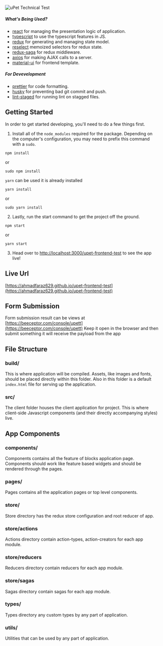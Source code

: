 ![uPet Technical Test](https://user-images.githubusercontent.com/17162601/124177746-0f4ebf00-daca-11eb-809b-e2fbf66941f1.png)

##### What's Being Used?

- [react](http://facebook.github.io/react/) for managing the presentation logic of application.
- [typescript](https://www.npmjs.com/package/typescript) to use the typescript features in JS.
- [redux](https://www.npmjs.com/package/redux) for generating and managing state model.
- [reselect](https://www.npmjs.com/package/reselect) memoized selectors for redux state.
- [redux-saga](https://www.npmjs.com/package/redux-saga) for redux middleware.
- [axios](https://www.npmjs.com/package/axios) for making AJAX calls to a server.
- [material-ui](https://www.npmjs.com/package/@material-ui/core) for frontend template.

##### For Devevelopment

- [prettier](https://www.npmjs.com/package/prettier) for code formatting.
- [husky](https://www.npmjs.com/package/husky) for preventing bad git commit and push.
- [lint-staged](https://www.npmjs.com/package/lint-staged) for running lint on stagged files.

## Getting Started

In order to get started developing, you'll need to do a few things first.

1. Install all of the `node_modules` required for the package. Depending on the computer's configuration, you may need to prefix this command with a `sudo`.

```
npm install
```

or

```
sudo npm install
```

`yarn` can be used it is already installed

```
yarn install
```

or

```
sudo yarn install
```

2. Lastly, run the start command to get the project off the ground.

```
npm start
```

or

```
yarn start
```

3. Head over to [http://localhost:3000/upet-frontend-test](http://localhost:3000/upet-frontend-test) to see the app live!

## Live Url

[https://ahmadfaraz629.github.io/upet-frontend-test](https://ahmadfaraz629.github.io/upet-frontend-test)

## Form Submission

Form submission result can be views at [https://beeceptor.com/console/upett](https://beeceptor.com/console/upett)
Keep it open in the browser and then submit something it will receive the payload from the app

## File Structure

### build/

This is where application will be compiled. Assets, like images and fonts, should be placed directly within this folder. Also in this folder is a default `index.html` file for serving up the application.

### src/

The client folder houses the client application for project. This is where client-side Javascript components (and their directly accompanying styles) live.

## App Components

### components/

Components contains all the feature of blocks application page. Components should work like feature based widgets and should be rendered through the pages.

### pages/

Pages contains all the application pages or top level components.

### store/

Store directory has the redux store configuration and root reducer of app.

### store/actions

Actions directory contain action-types, action-creators for each app module.

### store/reducers

Reducers directory contain reducers for each app module.

### store/sagas

Sagas directory contain sagas for each app module.

### types/

Types directory any custom types by any part of application.

### utils/

Utilities that can be used by any part of application.
